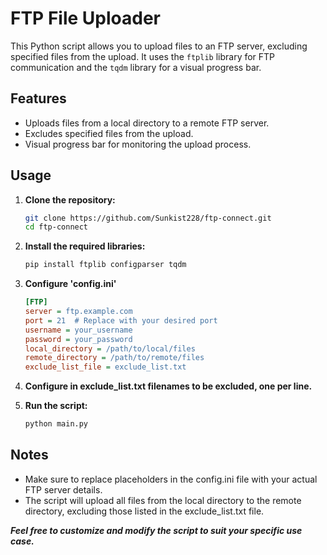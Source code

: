 # FTP File Uploader

This Python script allows you to upload files to an FTP server, excluding specified files from the upload. It uses the `ftplib` library for FTP communication and the `tqdm` library for a visual progress bar.

## Features

- Uploads files from a local directory to a remote FTP server.
- Excludes specified files from the upload.
- Visual progress bar for monitoring the upload process.

## Usage

1. **Clone the repository:**

   ```bash
   git clone https://github.com/Sunkist228/ftp-connect.git
   cd ftp-connect

2. **Install the required libraries:**

   ```bash
   pip install ftplib configparser tqdm

3. **Configure 'config.ini'**

   ```ini
   [FTP]
   server = ftp.example.com
   port = 21  # Replace with your desired port
   username = your_username
   password = your_password
   local_directory = /path/to/local/files
   remote_directory = /path/to/remote/files
   exclude_list_file = exclude_list.txt
   
4. **Configure in exclude_list.txt filenames to be excluded, one per line.**
5. **Run the script:**
   ```bash
   python main.py

 ## Notes
   - Make sure to replace placeholders in the config.ini file with your actual FTP server details.
   - The script will upload all files from the local directory to the remote directory, excluding those listed in the exclude_list.txt file.
     
   ***Feel free to customize and modify the script to suit your specific use case.***
